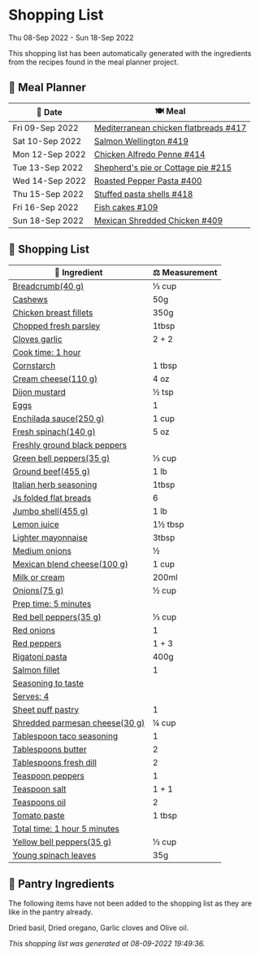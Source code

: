# Shopping List

Thu 08-Sep 2022 - Sun 18-Sep 2022

This shopping list has been automatically generated with the ingredients from the recipes found in the meal planner project.

## 📅 Meal Planner

|📅 Date| 🍽️ Meal|
|----|----|
|Fri 09-Sep 2022|[Mediterranean chicken flatbreads #417](https://github.com/jcallaghan/The-Cookbook/issues/417)|
|Sat 10-Sep 2022|[Salmon Wellington #419](https://github.com/jcallaghan/The-Cookbook/issues/419)|
|Mon 12-Sep 2022|[Chicken Alfredo Penne #414](https://github.com/jcallaghan/The-Cookbook/issues/414)|
|Tue 13-Sep 2022|[Shepherd's pie or Cottage pie #215](https://github.com/jcallaghan/The-Cookbook/issues/215)|
|Wed 14-Sep 2022|[Roasted Pepper Pasta #400](https://github.com/jcallaghan/The-Cookbook/issues/400)|
|Thu 15-Sep 2022|[Stuffed pasta shells #418](https://github.com/jcallaghan/The-Cookbook/issues/418)|
|Fri 16-Sep 2022|[Fish cakes #109](https://github.com/jcallaghan/The-Cookbook/issues/109)|
|Sun 18-Sep 2022|[Mexican Shredded Chicken #409](https://github.com/jcallaghan/The-Cookbook/issues/409)|

## 🛒 Shopping List

| 🍌 Ingredient| ⚖️ Measurement|
|----------|-----------|
|[Breadcrumb(40 g)](https://www.sainsburys.co.uk/gol-ui/SearchResults/Breadcrumb(40%20g))|⅓ cup|
|[Cashews](https://www.sainsburys.co.uk/gol-ui/SearchResults/Cashews)|50g|
|[Chicken breast fillets](https://www.sainsburys.co.uk/gol-ui/SearchResults/Chicken%20breast%20fillets)|350g|
|[Chopped fresh parsley](https://www.sainsburys.co.uk/gol-ui/SearchResults/Chopped%20fresh%20parsley)|1tbsp|
|[Cloves garlic](https://www.sainsburys.co.uk/gol-ui/SearchResults/Cloves%20garlic)|2 + 2|
|[Cook time: 1 hour](https://www.sainsburys.co.uk/gol-ui/SearchResults/Cook%20time:%201%20hour)||
|[Cornstarch](https://www.sainsburys.co.uk/gol-ui/SearchResults/Cornstarch)|1 tbsp|
|[Cream cheese(110 g)](https://www.sainsburys.co.uk/gol-ui/SearchResults/Cream%20cheese(110%20g))|4 oz|
|[Dijon mustard](https://www.sainsburys.co.uk/gol-ui/SearchResults/Dijon%20mustard)|½ tsp|
|[Eggs](https://www.sainsburys.co.uk/gol-ui/SearchResults/Eggs)|1|
|[Enchilada sauce(250 g)](https://www.sainsburys.co.uk/gol-ui/SearchResults/Enchilada%20sauce(250%20g))|1 cup|
|[Fresh spinach(140 g)](https://www.sainsburys.co.uk/gol-ui/SearchResults/Fresh%20spinach(140%20g))|5 oz|
|[Freshly ground black peppers](https://www.sainsburys.co.uk/gol-ui/SearchResults/Freshly%20ground%20black%20peppers)||
|[Green bell peppers(35 g)](https://www.sainsburys.co.uk/gol-ui/SearchResults/Green%20bell%20peppers(35%20g))|⅓ cup|
|[Ground beef(455 g)](https://www.sainsburys.co.uk/gol-ui/SearchResults/Ground%20beef(455%20g))|1 lb|
|[Italian herb seasoning](https://www.sainsburys.co.uk/gol-ui/SearchResults/Italian%20herb%20seasoning)|1tbsp|
|[Js folded flat breads](https://www.sainsburys.co.uk/gol-ui/SearchResults/Js%20folded%20flat%20breads)|6|
|[Jumbo shell(455 g)](https://www.sainsburys.co.uk/gol-ui/SearchResults/Jumbo%20shell(455%20g))|1 lb|
|[Lemon juice](https://www.sainsburys.co.uk/gol-ui/SearchResults/Lemon%20juice)|1½ tbsp|
|[Lighter mayonnaise](https://www.sainsburys.co.uk/gol-ui/SearchResults/Lighter%20mayonnaise)|3tbsp|
|[Medium onions](https://www.sainsburys.co.uk/gol-ui/SearchResults/Medium%20onions)|½|
|[Mexican blend cheese(100 g)](https://www.sainsburys.co.uk/gol-ui/SearchResults/Mexican%20blend%20cheese(100%20g))|1 cup|
|[Milk or cream](https://www.sainsburys.co.uk/gol-ui/SearchResults/Milk%20or%20cream)|200ml|
|[Onions(75 g)](https://www.sainsburys.co.uk/gol-ui/SearchResults/Onions(75%20g))|½ cup|
|[Prep time: 5 minutes](https://www.sainsburys.co.uk/gol-ui/SearchResults/Prep%20time:%205%20minutes)||
|[Red bell peppers(35 g)](https://www.sainsburys.co.uk/gol-ui/SearchResults/Red%20bell%20peppers(35%20g))|⅓ cup|
|[Red onions](https://www.sainsburys.co.uk/gol-ui/SearchResults/Red%20onions)|1|
|[Red peppers](https://www.sainsburys.co.uk/gol-ui/SearchResults/Red%20peppers)|1 + 3|
|[Rigatoni pasta](https://www.sainsburys.co.uk/gol-ui/SearchResults/Rigatoni%20pasta)|400g|
|[Salmon fillet](https://www.sainsburys.co.uk/gol-ui/SearchResults/Salmon%20fillet)|1|
|[Seasoning to taste](https://www.sainsburys.co.uk/gol-ui/SearchResults/Seasoning%20to%20taste)||
|[Serves: 4](https://www.sainsburys.co.uk/gol-ui/SearchResults/Serves:%204)||
|[Sheet puff pastry](https://www.sainsburys.co.uk/gol-ui/SearchResults/Sheet%20puff%20pastry)|1|
|[Shredded parmesan cheese(30 g)](https://www.sainsburys.co.uk/gol-ui/SearchResults/Shredded%20parmesan%20cheese(30%20g))|¼ cup|
|[Tablespoon taco seasoning](https://www.sainsburys.co.uk/gol-ui/SearchResults/Tablespoon%20taco%20seasoning)|1|
|[Tablespoons butter](https://www.sainsburys.co.uk/gol-ui/SearchResults/Tablespoons%20butter)|2|
|[Tablespoons fresh dill](https://www.sainsburys.co.uk/gol-ui/SearchResults/Tablespoons%20fresh%20dill)|2|
|[Teaspoon peppers](https://www.sainsburys.co.uk/gol-ui/SearchResults/Teaspoon%20peppers)|1|
|[Teaspoon salt](https://www.sainsburys.co.uk/gol-ui/SearchResults/Teaspoon%20salt)|1 + 1|
|[Teaspoons oil](https://www.sainsburys.co.uk/gol-ui/SearchResults/Teaspoons%20oil)|2|
|[Tomato paste](https://www.sainsburys.co.uk/gol-ui/SearchResults/Tomato%20paste)|1 tbsp|
|[Total time: 1 hour 5 minutes](https://www.sainsburys.co.uk/gol-ui/SearchResults/Total%20time:%201%20hour%205%20minutes)||
|[Yellow bell peppers(35 g)](https://www.sainsburys.co.uk/gol-ui/SearchResults/Yellow%20bell%20peppers(35%20g))|⅓ cup|
|[Young spinach leaves](https://www.sainsburys.co.uk/gol-ui/SearchResults/Young%20spinach%20leaves)|35g|

## 🏪 Pantry Ingredients

The following items have not been added to the shopping list as they are like in the pantry already.

Dried basil, Dried oregano, Garlic cloves and Olive oil.


_This shopping list was generated at 08-09-2022 19:49:36._